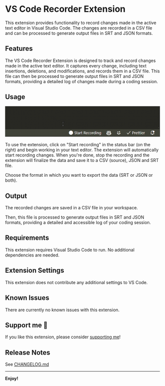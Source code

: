 # VS Code Recorder Extension

This extension provides functionality to record changes made in the active text editor in Visual Studio Code. The changes are recorded in a CSV file and can be processed to generate output files in SRT and JSON formats.

## Features

The VS Code Recorder Extension is designed to track and record changes made in the active text editor. It captures every change, including text insertions, deletions, and modifications, and records them in a CSV file. This file can then be processed to generate output files in SRT and JSON formats, providing a detailed log of changes made during a coding session.

## Usage

![VS Code Recorder Extension](img/preview.gif)

To use the extension, click on "Start recording" in the status bar (on the right) and begin working in your text editor. The extension will automatically start recording changes. When you're done, stop the recording and the extension will finalize the data and save it to a CSV (source), JSON and SRT file.

Choose the format in which you want to export the data (SRT or JSON or both).

## Output

The recorded changes are saved in a CSV file in your workspace.

Then, this file is processed to generate output files in SRT and JSON formats, providing a detailed and accessible log of your coding session.

## Requirements

This extension requires Visual Studio Code to run. No additional dependencies are needed.

## Extension Settings

This extension does not contribute any additional settings to VS Code.

## Known Issues

There are currently no known issues with this extension.

## Support me 💸

If you like this extension, please consider [supporting me](https://www.paypal.com/donate/?hosted_button_id=D5EUDQ5VEJCSL)!

## Release Notes

See [CHANGELOG.md](CHANGELOG.md)

---

**Enjoy!**
